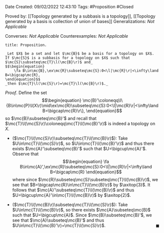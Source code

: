 <br />
<br />

Date Created: 09/02/2022 12:43:10
Tags: #Proposition #Closed 

Proved by: [[Topology generated by a subbasis is a topology]], [[Topology generated by a basis is collection of union of bases]]
Generalizations: _Not Applicable_

Converses: _Not Applicable_
Counterexamples: _Not Applicable_

``` ad-Proposition
title: Proposition.

_Let $X$ be a set and let $\mc{B}$ be a basis for a topology on $X$. If $\mc{S}$ is a subbasis for a topology on $X$ such that $\mc{S}\subseteq\mc{T}\l(\mc{B}\r)$ and_
$$\begin{equation}
    \fa B\in\mc{B},\ex\mc{R}\subseteq\mc{S}:0<\l|\mc{R}\r|<\infty\land B=\bigcap\mc{R},
\end{equation}$$
_then $\mc{T}\l(\mc{S}\r)=\mc{T}\l(\mc{B}\r)$._

```

_Proof_. Define the set
$$\begin{equation}
    \mc{B}'\coloneqq\l\{B\in\mc{P}\l(X\r)\mid\ex\mc{R}\subseteq\mc{S}:0<\l|\mc{R}\r|<\infty\land B=\bigcap\mc{R}\r\},
\end{equation}$$
so $\mc{B}\subseteq\mc{B}'$ and recall that $\mc{T}\l(\mc{S}\r)\coloneqq\mc{T}\l(\mc{B}'\r)$ is indeed a topology on $X$.
* ($\mc{T}\l(\mc{S}\r)\subseteq\mc{T}\l(\mc{B}\r)$): Take $U\in\mc{T}\l(\mc{S}\r)$, so $U\in\mc{T}\l(\mc{B}'\r)$ and thus there exists $\mc{A}'\subseteq\mc{B}'$ such that $U=\bigcup\mc{A}'$. Observe that
$$\begin{equation}
    \fa B\in\mc{A}',\ex\mc{R}\subseteq\mc{S}:0<\l|\mc{R}\r|<\infty\land B=\bigcap\mc{R}
\end{equation}$$
where since $\mc{R}\subseteq\mc{S}\subseteq\mc{T}\l(\mc{B}\r)$, we see that $B=\bigcap\mc{R}\in\mc{T}\l(\mc{B}\r)$ by $\axitop{3}$. It follows that $\mc{A}'\subseteq\mc{T}\l(\mc{B}\r)$ and thus $U=\bigcup\mc{A}'\in\mc{T}\l(\mc{B}\r)$ by $\axitop{2}$.

* ($\mc{T}\l(\mc{B}\r)\subseteq\mc{T}\l(\mc{S}\r)$): Take $U\in\mc{T}\l(\mc{B}\r)$, so there exists $\mc{A}\subseteq\mc{B}$ such that $U=\bigcup\mc{A}$. Since $\mc{B}\subseteq\mc{B}'$, we see that $\mc{A}\subseteq\mc{B}'$ and thus $U\in\mc{T}\l(\mc{B}'\r)=\mc{T}\l(\mc{S}\r)$.<span style="float:right;">$\blacksquare$</span>
